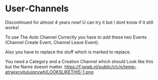 # User-Channels

Discontinued for almost 4 years now!
U can try it but I dont know if it still works!

To use The Auto Channel Correctly you have to add these two Events (Channel Create Event, Channel Leave Event).

Also you have to replace the stuff which is marked to replace.

You need a Category and a Creation Channel which should Look like this but the Name doesnt matter.
https://f.jwwb.nl/public/r/c/n/temp-atrwjxcyituluiqcvwtj/LOOKSLIKETHIS-1.png
